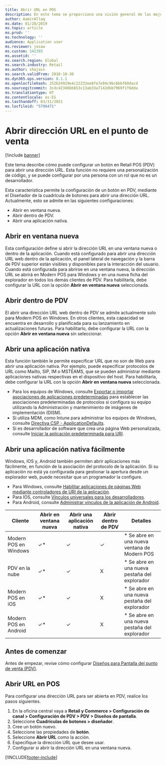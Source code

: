 ```yaml
---
title: Abrir URL en POS
description: En este tema se proporciona una visión general de las mejoras que se han realizado en la funcionalidad de búsqueda de productos y clientes en Dynamics 365 Commerce.
author: AamirAllaq
ms.date: 01/28/2019
ms.topic: article
ms.prod: ''
ms.technology: ''
audience: Application user
ms.reviewer: josaw
ms.custom: 141393
ms.assetid: ''
ms.search.region: Global
ms.search.industry: Retail
ms.author: shajain
ms.search.validFrom: 2018-10-30
ms.dyn365.ops.version: 8.1.1
ms.openlocfilehash: 252b24919e4c22233ee8fe7e94c9bc6bbf60dacd
ms.sourcegitcommit: 3cdc42346bb653c13ab33a7142dbb7969f1f6dda
ms.translationtype: HT
ms.contentlocale: es-ES
ms.lasthandoff: 03/31/2021
ms.locfileid: "5796471"
---
```

# <a name="open-url-in-pos"></a>Abrir dirección URL en el punto de venta

[!include [banner](includes/banner.md)]

Este tema describe cómo puede configurar un botón en Retail POS (PDV) para abrir una dirección URL. Esta función no requiere una personalización de código, y se puede configurar por una persona con un rol que no es un desarrollador. 

Esta característica permite la configuración de un botón en PDV, mediante el Diseñador de la cuadrícula de botones para abrir una dirección URL. Actualmente, esto se admite en las siguientes configuraciones:

- Abrir en ventana nueva.
- Abrir dentro de PDV.
- Abrir una aplicación nativa.

## <a name="open-in-new-window"></a>Abrir en ventana nueva

Esta configuración define si abrir la dirección URL en una ventana nueva o dentro de la aplicación. Cuando está configurado para abrir una dirección URL web dentro de la aplicación, el panel lateral de navegación y la barra de PDV superior están visibles y disponibles para la interacción del usuario. Cuando está configurada para abrirse en una ventana nueva, la dirección URL se abrirá en Modern POS para Windows y en una nueva ficha del explorador en todos los demás clientes de PDV. Para habilitarla, debe configurar la URL con la opción **Abrir en ventana nueva** seleccionada.

## <a name="open-within-pos"></a>Abrir dentro de PDV

El abrir una dirección URL web dentro de PDV se admite actualmente solo para Modern POS en Windows. En otros clientes, esta capacidad se encuentra en desarrollo y planificada para su lanzamiento en actualizaciones futuras. Para habilitarlo, debe configurar la URL con la opción **Abrir en ventana nueva** sin seleccionar.

## <a name="open-a-native-app"></a>Abrir una aplicación nativa

Esta función también le permite especificar URL que no son de Web para abrir una aplicación nativa. Por ejemplo, puede especificar protocolos de URL como Mailto, SIP, IM o MSTEAMS, que se pueden administrar mediante aplicaciones nativas respectivas en el dispositivo del host. Para habilitarla, debe configurar la URL con la opción **Abrir en ventana nueva** seleccionada.

- Para los equipos de Windows, consulte [Exportar o importar asociaciones de aplicaciones predeterminadas](https://docs.microsoft.com/windows-hardware/manufacture/desktop/export-or-import-default-application-associations) para establecer las asociaciones predeterminadas de protocolos si configura su equipo utilizando la Administración y mantenimiento de imágenes de implementación (DISM).
- Si utiliza MDM, como Intune para administrar los equipos de Windows, consulte [Directiva CSP - ApplicationDefaults](https://docs.microsoft.com/windows/client-management/mdm/policy-csp-applicationdefaults).
- Si es desarrollador de software que crea una página Web personalizada, consulte [Iniciar la aplicación predeterminada para URI](https://docs.microsoft.com/windows/uwp/launch-resume/launch-default-app).

## <a name="open-a-native-app-seamlessly"></a>Abrir una aplicación nativa fácilmente

Windows, IOS y, Android también permiten abrir aplicaciones más fácilmente, en función de la asociación del protocolo de la aplicación. Si su aplicación no está ya configurada para gestionar la apertura desde un explorador web, puede necesitar que un programador la configure.

- Para Windows, consulte [Habilitar aplicaciones de páginas Web mediante controladores de URI de la aplicación](https://docs.microsoft.com/windows/uwp/launch-resume/web-to-app-linking).
- Para IOS, consulte [Vínculos universales para los desarrolladores](https://developer.apple.com/ios/universal-links/).
- Para Android, consulte [Administrar vínculos de la aplicación de Android](https://developer.android.com/training/app-links/).

| Cliente                | Abrir en ventana nueva | Abrir una aplicación nativa | Abrir dentro de PDV | Detalles                           |
|-----------------------|--------------------|-----------------|-----------------|-----------------------------------|
| Modern POS en Windows | ✓\*                | ✓               | ✓              | \* Se abre en una nueva ventana de Modern POS |
| PDV en la nube             | ✓\*                | ✓               | X              | \* Se abre en una nueva pestaña del explorador        |
| Modern POS en iOS     | ✓\*                | ✓               | X              | \* Se abre en una nueva pestaña del explorador        |
| Modern POS en Android | ✓\*                | ✓               | X              | \* Se abre en una nueva pestaña del explorador        |

## <a name="before-you-begin"></a>Antes de comenzar

Antes de empezar, revise cómo configurar [Diseños para Pantalla del punto de venta (PDV)](pos-screen-layouts.md).

## <a name="open-url-in-pos"></a>Abrir URL en POS

Para configurar una dirección URL para ser abierta en PDV, realice los pasos siguientes.

1. En la oficina central vaya a **Retail y Commerce \> Configuración de canal \> Configuración de PDV \> PDV \> Diseños de pantalla**.
2. Seleccione **Cuadrículas de botones \> diseñador**.
3. Cree un botón nuevo.
4. Seleccione las propiedades de **botón**.
5. Seleccione **Abrir URL** como la acción.
6. Especifique la dirección URL que desee usar.
7. Configurar si abrir la dirección URL en una ventana nueva.


[!INCLUDE[footer-include](../includes/footer-banner.md)]